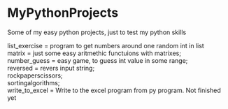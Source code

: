 # MyPythonProjects
Some of my easy python projects, just to test my python skills


list_exercise = program to get numbers around one random int in list <br/>
matrix = just some easy aritmethic functuions with matrixes;<br/>
number_guess = easy game, to guess int value in some range; <br/>
reversed = revers input string;<br/>
rockpaperscissors;<br/>
sortingalgorithms; <br/>
write_to_excel = Write to the excel program from py program. Not finished yet
